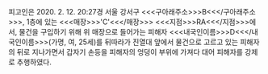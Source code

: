 피고인은 2020. 2. 12. 20:27경 서울 강서구 <<<구아래주소>>>B<<</구아래주소>>>, 1층에 있는 <<<매장>>>'C'<<</매장>>> <<<지점>>>RA<<</지점>>>에서, 물건을 구입하기 위해 위 매장으로 들어가는 피해자 <<<내국인이름>>>D<<</내국인이름>>>(가명, 여, 25세)를 뒤따라가 진열대 앞에서 물건으로 고르고 있는 피해자의 뒤로 지나가면서 갑자기 손등을 피해자의 엉덩이 부위에 가져다 대어 피해자를 강제로 추행하였다.